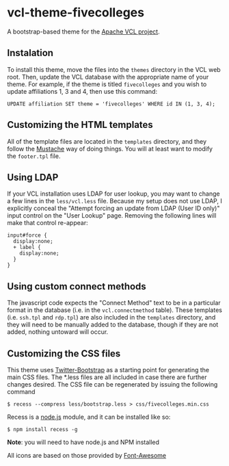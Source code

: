 vcl-theme-fivecolleges
======================

A bootstrap-based theme for the [Apache VCL project](http://vcl.apache.org).


Instalation
-----------

To install this theme, move the files into the `themes` directory in the
VCL web root. Then, update the VCL database with the appropriate name of
your theme. For example, if the theme is titled `fivecolleges` and you
wish to update affiliations 1, 3 and 4, then use this command:

    UPDATE affiliation SET theme = 'fivecolleges' WHERE id IN (1, 3, 4);


Customizing the HTML templates
------------------------------

All of the template files are located in the `templates` directory, and
they follow the [Mustache](http://mustache.github.io) way of doing
things. You will at least want to modify the `footer.tpl` file.


Using LDAP
----------

If your VCL installation uses LDAP for user lookup, you may want to change
a few lines in the `less/vcl.less` file. Because my setup does not
use LDAP, I explicitly conceal the "Attempt forcing an update from LDAP
(User ID only)" input control on the "User Lookup" page. Removing the
following lines will make that control re-appear:

    input#force {
      display:none;
      + label {
        display:none;
      }
    }


Using custom connect methods
----------------------------

The javascript code expects the "Connect Method" text to be in a particular
format in the database (i.e. in the `vcl.connectmethod` table). These
templates (i.e. `ssh.tpl` and `rdp.tpl`) are also included in the `templates`
directory, and they will need to be manually added to the database, though if
they are not added, nothing untoward will occur.


Customizing the CSS files
-------------------------

This theme uses [Twitter-Bootstrap](http://twitter.github.io/bootstrap/)
as a starting point for generating the main CSS files. The *.less files
are all included in case there are further changes desired. The CSS file
can be regenerated by issuing the following command

    $ recess --compress less/bootstrap.less > css/fivecolleges.min.css

Recess is a [node.js](http://nodejs.org) module, and it can be installed
like so:

    $ npm install recess -g 

**Note**: you will need to have node.js and NPM installed

All icons are based on those provided by
[Font-Awesome](http://fortawesome.github.io/Font-Awesome/)


